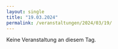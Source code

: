 ```yaml
---
layout: single
title: "19.03.2024"
permalink: /veranstaltungen/2024/03/19/
---
```


Keine Veranstaltung an diesem Tag.
